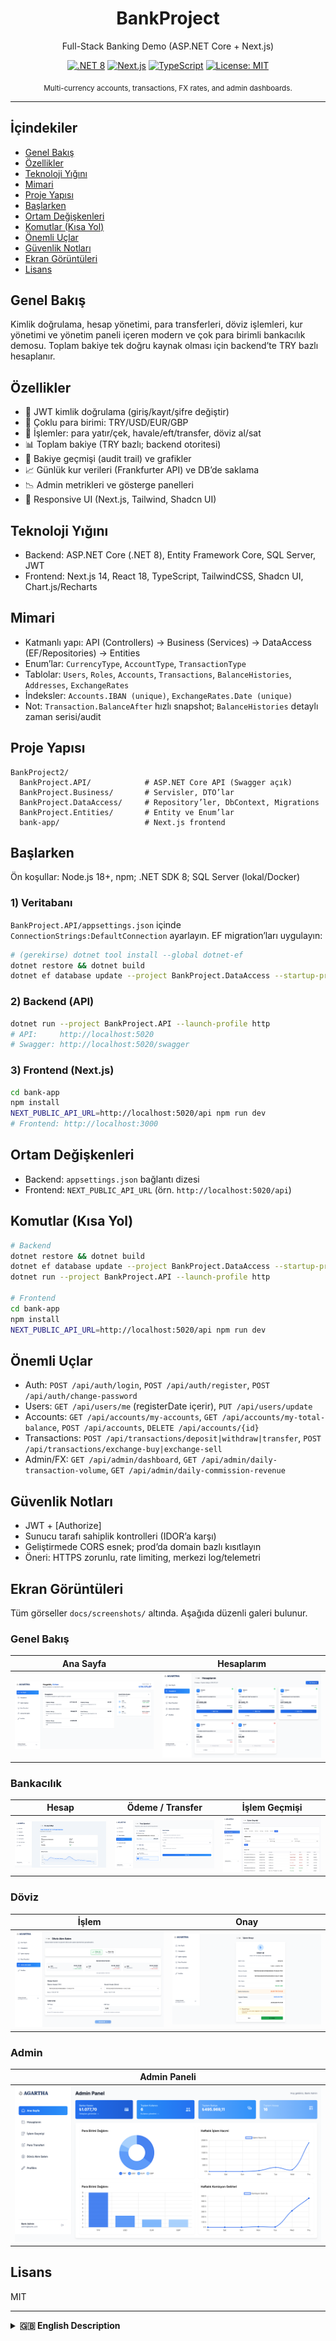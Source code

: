 <div align="center">

# BankProject

Full-Stack Banking Demo (ASP.NET Core + Next.js)

[![.NET 8](https://img.shields.io/badge/.NET-8.0-512BD4?logo=dotnet)](#)
[![Next.js](https://img.shields.io/badge/Next.js-14-000000?logo=nextdotjs)](#)
[![TypeScript](https://img.shields.io/badge/TypeScript-5-3178C6?logo=typescript)](#)
[![License: MIT](https://img.shields.io/badge/License-MIT-green.svg)](#license)

<sub>Multi-currency accounts, transactions, FX rates, and admin dashboards.</sub>

</div>

---

## İçindekiler
- [Genel Bakış](#genel-bakış)
- [Özellikler](#özellikler)
- [Teknoloji Yığını](#teknoloji-yığını)
- [Mimari](#mimari)
- [Proje Yapısı](#proje-yapısı)
- [Başlarken](#başlarken)
- [Ortam Değişkenleri](#ortam-değişkenleri)
- [Komutlar (Kısa Yol)](#komutlar-kısa-yol)
- [Önemli Uçlar](#önemli-uçlar)
- [Güvenlik Notları](#güvenlik-notları)
- [Ekran Görüntüleri](#ekran-görüntüleri)
- [Lisans](#lisans)

## Genel Bakış
Kimlik doğrulama, hesap yönetimi, para transferleri, döviz işlemleri, kur yönetimi ve yönetim paneli içeren modern ve çok para birimli bankacılık demosu. Toplam bakiye tek doğru kaynak olması için backend’te TRY bazlı hesaplanır.

## Özellikler
- 🔐 JWT kimlik doğrulama (giriş/kayıt/şifre değiştir)
- 💱 Çoklu para birimi: TRY/USD/EUR/GBP
- 💸 İşlemler: para yatır/çek, havale/eft/transfer, döviz al/sat
- 📊 Toplam bakiye (TRY bazlı; backend otoritesi)
- 🧾 Bakiye geçmişi (audit trail) ve grafikler
- 📈 Günlük kur verileri (Frankfurter API) ve DB’de saklama
- 📉 Admin metrikleri ve gösterge panelleri
- 🎯 Responsive UI (Next.js, Tailwind, Shadcn UI)

## Teknoloji Yığını
- Backend: ASP.NET Core (.NET 8), Entity Framework Core, SQL Server, JWT
- Frontend: Next.js 14, React 18, TypeScript, TailwindCSS, Shadcn UI, Chart.js/Recharts

## Mimari
- Katmanlı yapı: API (Controllers) → Business (Services) → DataAccess (EF/Repositories) → Entities
- Enum’lar: `CurrencyType`, `AccountType`, `TransactionType`
- Tablolar: `Users`, `Roles`, `Accounts`, `Transactions`, `BalanceHistories`, `Addresses`, `ExchangeRates`
- İndeksler: `Accounts.IBAN (unique)`, `ExchangeRates.Date (unique)`
- Not: `Transaction.BalanceAfter` hızlı snapshot; `BalanceHistories` detaylı zaman serisi/audit

## Proje Yapısı
```
BankProject2/
  BankProject.API/            # ASP.NET Core API (Swagger açık)
  BankProject.Business/       # Servisler, DTO’lar
  BankProject.DataAccess/     # Repository’ler, DbContext, Migrations
  BankProject.Entities/       # Entity ve Enum’lar
  bank-app/                   # Next.js frontend
```

## Başlarken
Ön koşullar: Node.js 18+, npm; .NET SDK 8; SQL Server (lokal/Docker)

### 1) Veritabanı
`BankProject.API/appsettings.json` içinde `ConnectionStrings:DefaultConnection` ayarlayın. EF migration’ları uygulayın:
```bash
# (gerekirse) dotnet tool install --global dotnet-ef
dotnet restore && dotnet build
dotnet ef database update --project BankProject.DataAccess --startup-project BankProject.API
```

### 2) Backend (API)
```bash
dotnet run --project BankProject.API --launch-profile http
# API:     http://localhost:5020
# Swagger: http://localhost:5020/swagger
```

### 3) Frontend (Next.js)
```bash
cd bank-app
npm install
NEXT_PUBLIC_API_URL=http://localhost:5020/api npm run dev
# Frontend: http://localhost:3000
```

## Ortam Değişkenleri
- Backend: `appsettings.json` bağlantı dizesi
- Frontend: `NEXT_PUBLIC_API_URL` (örn. `http://localhost:5020/api`)

## Komutlar (Kısa Yol)
```bash
# Backend
dotnet restore && dotnet build
dotnet ef database update --project BankProject.DataAccess --startup-project BankProject.API
dotnet run --project BankProject.API --launch-profile http

# Frontend
cd bank-app
npm install
NEXT_PUBLIC_API_URL=http://localhost:5020/api npm run dev
```

## Önemli Uçlar
- Auth: `POST /api/auth/login`, `POST /api/auth/register`, `POST /api/auth/change-password`
- Users: `GET /api/users/me` (registerDate içerir), `PUT /api/users/update`
- Accounts: `GET /api/accounts/my-accounts`, `GET /api/accounts/my-total-balance`, `POST /api/accounts`, `DELETE /api/accounts/{id}`
- Transactions: `POST /api/transactions/deposit|withdraw|transfer`, `POST /api/transactions/exchange-buy|exchange-sell`
- Admin/FX: `GET /api/admin/dashboard`, `GET /api/admin/daily-transaction-volume`, `GET /api/admin/daily-commission-revenue`

## Güvenlik Notları
- JWT + [Authorize]
- Sunucu tarafı sahiplik kontrolleri (IDOR’a karşı)
- Geliştirmede CORS esnek; prod’da domain bazlı kısıtlayın
- Öneri: HTTPS zorunlu, rate limiting, merkezi log/telemetri

## Ekran Görüntüleri
Tüm görseller `docs/screenshots/` altında. Aşağıda düzenli galeri bulunur.

### Genel Bakış
| Ana Sayfa | Hesaplarım |
|---|---|
| ![Homepage](docs/screenshots/homepage.png) | ![My Banks](docs/screenshots/my-banks.png) |

### Bankacılık
| Hesap | Ödeme / Transfer | İşlem Geçmişi |
|---|---|---|
| ![Account](docs/screenshots/account.png) | ![Payment/Transfer](docs/screenshots/payment-transfer.png) | ![History](docs/screenshots/transaction-history.jpg) |

### Döviz
| İşlem | Onay |
|---|---|
| ![Exchange Trading](docs/screenshots/exchange-trading.png) | ![Exchange Confirm](docs/screenshots/exchange-confirm.png) |

### Admin
| Admin Paneli |
|---|
| ![Admin Panel](docs/screenshots/admin-panel.png) |

## Lisans
MIT

---

<details>
<summary><strong>🇬🇧 English Description</strong></summary>

## Overview
A modern multi-currency banking demo featuring authentication, accounts, transactions, FX rates, and admin dashboards. Total balance is calculated on the backend as a single source of truth.

## Features
- 🔐 JWT authentication (login/register/change password)
- 💱 Multi-currency accounts (TRY/USD/EUR/GBP)
- 💸 Transactions: deposit, withdraw, transfer, FX buy/sell
- 📊 Total balance (TRY-based, backend authority)
- 🧾 Balance history (audit trail + charts)
- 📈 Daily FX rates (Frankfurter API)
- 📉 Admin metrics & dashboards
- 🎯 Responsive UI (Next.js, Tailwind, Shadcn UI)

## Tech Stack
- Backend: ASP.NET Core (.NET 8), Entity Framework Core, SQL Server, JWT
- Frontend: Next.js 14, React 18, TypeScript, TailwindCSS, Shadcn UI, Chart.js/Recharts

## Architecture
- Layered: API (Controllers) → Business (Services) → DataAccess (EF/Repositories) → Entities
- Enums: `CurrencyType`, `AccountType`, `TransactionType`
- Tables: `Users`, `Roles`, `Accounts`, `Transactions`, `BalanceHistories`, `Addresses`, `ExchangeRates`
- Indexes: `Accounts.IBAN (unique)`, `ExchangeRates.Date (unique)`
- Note: `Transaction.BalanceAfter` = quick snapshot; `BalanceHistories` = detailed time-series/audit

## Project Structure
```
BankProject2/
  BankProject.API/            # ASP.NET Core API (Swagger enabled)
  BankProject.Business/       # Services, DTOs
  BankProject.DataAccess/     # Repositories, DbContext, Migrations
  BankProject.Entities/       # Entities & Enums
  bank-app/                   # Next.js frontend
```

## Getting Started
Prereqs: Node.js 18+, npm; .NET SDK 8; SQL Server (local/Docker)

### 1) Database
Edit `BankProject.API/appsettings.json` → `ConnectionStrings:DefaultConnection`

Apply EF migrations:
```bash
# optional: dotnet tool install --global dotnet-ef
dotnet restore && dotnet build
# create/update DB
dotnet ef database update --project BankProject.DataAccess --startup-project BankProject.API
```

### 2) Backend (API)
```bash
dotnet run --project BankProject.API --launch-profile http
# API:     http://localhost:5020
# Swagger: http://localhost:5020/swagger
```

### 3) Frontend (Next.js)
```bash
cd bank-app
npm install
NEXT_PUBLIC_API_URL=http://localhost:5020/api npm run dev
# Frontend: http://localhost:3000
```

## Environment
- Backend: set connection string in `BankProject.API/appsettings.json`
- Frontend: `NEXT_PUBLIC_API_URL` must point to your API base (e.g., `http://localhost:5020/api`)

## Scripts
```bash
# Backend
dotnet restore && dotnet build
dotnet ef database update --project BankProject.DataAccess --startup-project BankProject.API
dotnet run --project BankProject.API --launch-profile http

# Frontend
cd bank-app
npm install
NEXT_PUBLIC_API_URL=http://localhost:5020/api npm run dev
```

## Key Endpoints
- Auth: `POST /api/auth/login`, `POST /api/auth/register`, `POST /api/auth/change-password`
- Users: `GET /api/users/me` (includes `registerDate`), `PUT /api/users/update`
- Accounts: `GET /api/accounts/my-accounts`, `GET /api/accounts/my-total-balance`, `POST /api/accounts`, `DELETE /api/accounts/{id}`
- Transactions: `POST /api/transactions/deposit|withdraw|transfer`, `POST /api/transactions/exchange-buy|exchange-sell`
- Admin/FX: `GET /api/admin/dashboard`, `GET /api/admin/daily-transaction-volume`, `GET /api/admin/daily-commission-revenue`

## Security Notes
- JWT Bearer + [Authorize]
- Server-side ownership checks (prevent IDOR)
- Dev CORS relaxed; restrict in production
- Recommended: HTTPS, rate limiting, centralized logging/telemetry

## Screenshots
All images live under `docs/screenshots/`. Structured gallery above mirrors Turkish section.

## License
MIT

</details>
